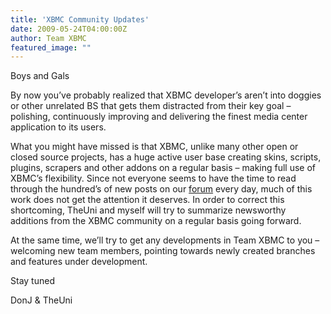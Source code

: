 ```yaml
---
title: 'XBMC Community Updates'
date: 2009-05-24T04:00:00Z
author: Team XBMC
featured_image: ""
---
```

Boys and Gals

 By now you’ve probably realized that XBMC developer’s aren’t into doggies or other unrelated BS that gets them distracted from their key goal – polishing, continuously improving and delivering the finest media center application to its users.

 What you might have missed is that XBMC, unlike many other open or closed source projects, has a huge active user base creating skins, scripts, plugins, scrapers and other addons on a regular basis – making full use of XBMC’s flexibility. Since not everyone seems to have the time to read through the hundred’s of new posts on our [forum](/article/forum-upgrade-it-finally-happening) every day, much of this work does not get the attention it deserves. In order to correct this shortcoming, TheUni and myself will try to summarize newsworthy additions from the XBMC community on a regular basis going forward.

 At the same time, we’ll try to get any developments in Team XBMC to you – welcoming new team members, pointing towards newly created branches and features under development.

 Stay tuned

 DonJ & TheUni

 
